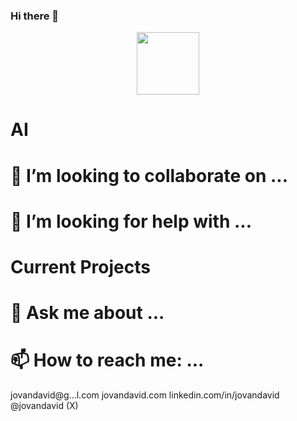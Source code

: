 ### Hi there 👋

<div id="header" align="center">
  <img src="https://drive.google.com/file/d/1lAG-XqeGtTFbv4wEpM8l3iwvvEcWHgSI/" width="100"/>
</div>


# AI

# 👯 I’m looking to collaborate on ...

# 🤔 I’m looking for help with ...

# Current Projects

# 💬 Ask me about ...

# 📫 How to reach me: ...
jovandavid@g...l.com
jovandavid.com
linkedin.com/in/jovandavid
@jovandavid (X)



<!--
**jovandavid/jovandavid** is a ✨ _special_ ✨ repository because its `README.md` (this file) appears on your GitHub profile.

Here are some ideas to get you started:

- 🔭 I’m currently working on ...
- 🌱 I’m currently learning ...
- 👯 I’m looking to collaborate on ...
- 🤔 I’m looking for help with ...
- 💬 Ask me about ...
- 📫 How to reach me: ...
- 😄 Pronouns: ...
- ⚡ Fun fact: ...
-->

